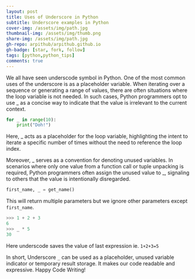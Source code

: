```yaml
---
layout: post
title: Uses of Underscore in Python
subtitle: Underscore examples in Python
cover-img: /assets/img/path.jpg
thumbnail-img: /assets/img/thumb.png
share-img: /assets/img/path.jpg
gh-repo: arpithub/arpithub.github.io
gh-badge: [star, fork, follow]
tags: [python,python_tips]
comments: true
---
```


We all have seen underscode symbol in Python. One of the most common uses of the underscore is as a placeholder variable. When iterating over a sequence or generating a range of values, there are often situations where the loop variable is not needed. In such cases, Python programmers opt to use _ as a concise way to indicate that the value is irrelevant to the current context.                                      

```python
for _ in range(10):
    print("Doh!")
```

Here, _ acts as a placeholder for the loop variable, highlighting the intent to iterate a specific number of times without the need to reference the loop index.

Moreover, _ serves as a convention for denoting unused variables. In scenarios where only one value from a function call or tuple unpacking is required, Python programmers often assign the unused value to _, signaling to others that the value is intentionally disregarded.

```python
first_name, _ = get_name()
```
This will return multiple parameters but we ignore other parameters except `first_name`.

```python
>>> 1 + 2 + 3
6
>>> _ * 5
30
```
Here underscode saves the value of last expression ie. `1+2+3=5`

In short, Underscore `_` can be used as a placeholder, unused variable indicator or temporary result storage. It makes our code readable and expressive. Happy Code Writing!